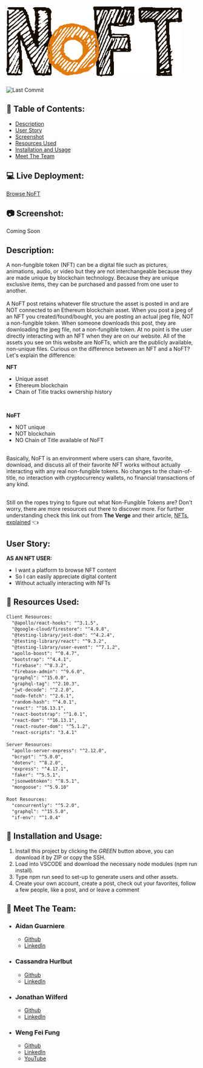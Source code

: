 ![image](docs/noftFULL2.png)
====
![Last Commit](https://img.shields.io/github/last-commit/Siphon880gh/reprint/master)

:open_file_folder: Table of Contents:
---
- [Description](#description)
- [User Story](#user-story)
- [Screenshot](#camera-screenshot)
- [Resources Used](#floppy_disk-resources-used)
- [Installation and Usage](#minidisc-installation-and-usage)
- [Meet The Team](#e-mail-meet-the-team)

:computer: Live Deployment:
---
[Browse NoFT](https://reprint-media.herokuapp.com/)

:camera: Screenshot:
---
Coming Soon

Description:
---
A non-fungible token (NFT) can be a digital file such as pictures, animations, audio, or video but they are not interchangeable because they are made unique by blockchain technology. Because they are unique exclusive items, they can be purchased and passed from one user to another. 
<br>
<br>
A NoFT post retains whatever file structure the asset is posted in and are NOT connected to an Ethereum blockchain asset. When you post a jpeg of an NFT you created/found/bought, you are posting an actual jpeg file, NOT a non-fungible token. When someone downloads this post, they are downloading the jpeg file, not a non-fungible token. At no point is the user directly interacting with an NFT when they are on our website. All of the assets you see on this website are NoFTs, which are the publicly available, non-unique files. Curious on the difference between an NFT and a NoFT? Let's explain the difference:

**NFT**
- Unique asset
- Ethereum blockchain
- Chain of Title tracks ownership history

<br>

**NoFT**
- NOT unique
- NOT blockchain
- NO Chain of Title available of NoFT

<br>
Basically, NoFT is an environment where users can share, favorite, download, and discuss all of their favorite NFT works without actually interacting with any real non-fungible tokens. No changes to the chain-of-title, no interaction with cryptocurrency wallets, no financial transactions of any kind.
<br>
<br>

Still on the ropes trying to figure out what Non-Fungible Tokens are? Don't worry, there are more resources out there to discover more. For further understanding check this link out from **The Verge** and their article, [NFTs, explained](https://www.theverge.com/22310188/nft-explainer-what-is-blockchain-crypto-art-faq) :point_left:

User Story:
---
**AS AN NFT USER:**
- I want a platform to browse NFT content
- So I can easily appreciate digital content
- Without actually interacting with NFTs

## :floppy_disk: Resources Used:
    Client Resources:
      "@apollo/react-hooks": "^3.1.5",
      "@google-cloud/firestore": "^4.9.8",
      "@testing-library/jest-dom": "^4.2.4",
      "@testing-library/react": "^9.3.2",
      "@testing-library/user-event": "^7.1.2",
      "apollo-boost": "^0.4.7",
      "bootstrap": "^4.4.1",
      "firebase": "^8.3.2",
      "firebase-admin": "^9.6.0",
      "graphql": "^15.0.0",
      "graphql-tag": "^2.10.3",
      "jwt-decode": "^2.2.0",
      "node-fetch": "^2.6.1",
      "random-hash": "^4.0.1",
      "react": "^16.13.1",
      "react-bootstrap": "^1.0.1",
      "react-dom": "^16.13.1",
      "react-router-dom": "^5.1.2",
      "react-scripts": "3.4.1"
    
    Server Resources:
      "apollo-server-express": "^2.12.0",
      "bcrypt": "^5.0.0",
      "dotenv": "^8.2.0",
      "express": "^4.17.1",
      "faker": "^5.5.1",
      "jsonwebtoken": "^8.5.1",
      "mongoose": "^5.9.10"
      
    Root Resources:
      "concurrently": "^5.2.0",
      "graphql": "^15.5.0",
      "if-env": "^1.0.4"

## :minidisc: Installation and Usage:
1) Install this project by clicking the *GREEN* button above, you can download it by ZIP or copy the SSH. 
2) Load into VSCODE and download the necessary node modules (npm run install). 
3) Type npm run seed to set-up to generate users and other assets. 
4) Create your own account, create a post, check out your favorites, follow a few people, like a post, and or leave a comment


## :e-mail: Meet The Team:
- ### Aidan Guarniere
  - [Github](https://github.com/AidanGuarniere)
  - [LinkedIn](https://www.linkedin.com/in/aidan-guarniere-56299719b/)
- ### Cassandra Hurlbut
  - [Github](https://github.com/clhurlbut)
  - [LinkedIn](https://www.linkedin.com/in/cassandra-hurlbut-7165081b6/)
- ### Jonathan Wilferd
  - [Github](https://github.com/jwilferd10)
  - [LinkedIn](https://www.linkedin.com/in/jonathan-wilferd-3a6b461b6/)
- ### Weng Fei Fung
  - [Github](https://github.com/Siphon880gh)
  - [LinkedIn](https://www.linkedin.com/in/weng-fung)
  - [YouTube](https://www.youtube.com/user/Siphon880yt/videos)
